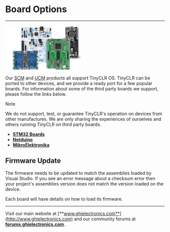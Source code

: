 # Board Options
---
![Boards](../images/boards.png)

Our [SCM](../../../hardware/scm/intro.md) and [UCM](../../../hardware/ucm/intro.md) products all support TinyCLR OS.  TinyCLR can be ported to other devices, and we provide a ready port for a few popular boards.  For information about some of the third party boards we support, please follow the links below.

> [!Note]
> We do not support, test, or guarantee TinyCLR's operation on devices from other manufactures. We are only sharing the experiences of ourselves and others running TinyCLR on third party boards.

* [**STM32 Boards**](stm32-boards.md)
* [**Netduino**](netduino.md)
* [**MikroElektronika**](mikroelektronika.md)

## Firmware Update
The firmware needs to be updated to match the assemblies loaded by Visual Studio. If you see an error message about a checksum error then your project's assemblies version does not match the version loaded on the device.

Each board will have details on how to load its firmware.

***

Visit our main website at [**www.ghielectronics.com**](http://www.ghielectronics.com) and our community forums at [**forums.ghielectronics.com**](https://forums.ghielectronics.com/).